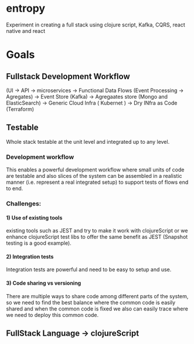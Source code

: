 # entropy
Experiment in creating a full stack using clojure script, Kafka, CQRS, react native and react

# Goals

## Fullstack Development Workflow 
(UI -> API -> microservices -> Functional Data Flows (Event Processing -> Agregates) -> Event Store (Kafka) -> Agregaates store (Mongo and ElasticSearch) -> Generic Cloud Infra ( Kubernet ) -> Dry INfra as Code (Terraform)

## Testable
Whole stack testable at the unit level and integrated up to any level.
### Development workflow
This enables a powerful development workflow where small units of code are testable and also slices of the system can be assembled in a realistic manner (i.e. represent a real integrated setup) to support tests of flows end to end.

### Challenges: 
#### 1) Use of existing tools 
existing tools such as JEST and try to make it work with clojureScript or we enhance clojureScript test libs to offer the same benefit as JEST (Snapshot testing is a good example).
#### 2) Integration tests 
Integration tests are powerful and need to be easy to setup and use.
#### 3) Code sharing vs versioning
There are multiple ways to share code among different parts of the system, so we need to find the best balance where the common code is easily shared and when the common code is fixed we also can easily trace where we need to deploy this common code.

## FullStack Language -> clojureScript
